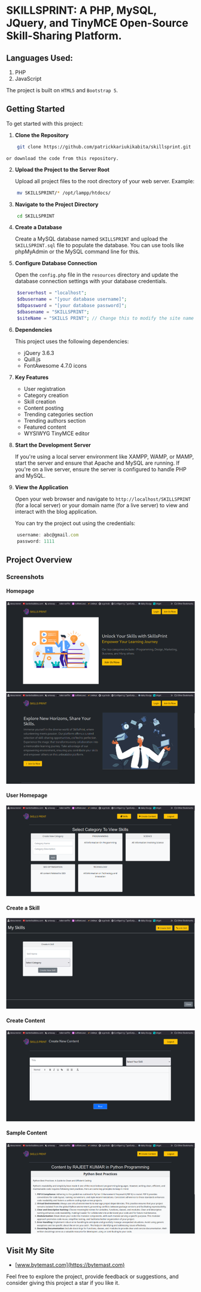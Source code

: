 
# SKILLSPRINT: A PHP, MySQL, JQuery, and TinyMCE Open-Source Skill-Sharing Platform.

## Languages Used:
1. PHP
2. JavaScript

The project is built on `HTML5` and `Bootstrap 5`.

## Getting Started

To get started with this project:

1. **Clone the Repository**
```bash
    git clone https://github.com/patrickkariukikabita/skillsprint.git
```
    or download the code from this repository.

2. **Upload the Project to the Server Root**

    Upload all project files to the root directory of your web server. Example:
```bash
    mv SKILLSPRINT/* /opt/lampp/htdocs/
```

3. **Navigate to the Project Directory**
```bash
    cd SKILLSPRINT
```

4. **Create a Database**

    Create a MySQL database named `SKILLSPRINT` and upload the `SKILLSPRINT.sql` file to populate the database. You can use tools like phpMyAdmin or the MySQL command line for this.

5. **Configure Database Connection**

    Open the `config.php` file in the `resources` directory and update the database connection settings with your database credentials.
```php
    $serverhost = "localhost";
    $dbusername = "[your database username]";
    $dbpassword = "[your database password]";
    $dbasename = "SKILLSPRINT";
    $siteName = "SKILLS PRINT"; // Change this to modify the site name
```

6. **Dependencies**

    This project uses the following dependencies:
    - jQuery 3.6.3
    - Quill.js
    - FontAwesome 4.7.0 icons

7. **Key Features**

    - User registration
    - Category creation
    - Skill creation
    - Content posting
    - Trending categories section
    - Trending authors section
    - Featured content
    - WYSIWYG TinyMCE editor

8. **Start the Development Server**

    If you're using a local server environment like XAMPP, WAMP, or MAMP, start the server and ensure that Apache and MySQL are running. If you're on a live server, ensure the server is configured to handle PHP and MySQL.

9. **View the Application**

    Open your web browser and navigate to `http://localhost/SKILLSPRINT` (for a local server) or your domain name (for a live server) to view and interact with the blog application.

    You can try the project out using the credentials:
```javascript
    username: abc@gmail.com
    password: 1111
```

## Project Overview

### Screenshots

#### Homepage
![Homepage top section](resources/imgs/homepage1.png)
![Homepage bottom section](resources/imgs/homepage2.png)

#### User Homepage
![User Home](resources/imgs/userHome.png)

#### Create a Skill
![Create a skill](resources/imgs/createSkills.png)

#### Create Content
![Create content](resources/imgs/createContent.png)

#### Sample Content
![Sample content](resources/imgs/sampleContent.png)

## Visit My Site

- [www.bytemast.com](https://bytemast.com)

Feel free to explore the project, provide feedback or suggestions, and consider giving this project a star if you like it.
